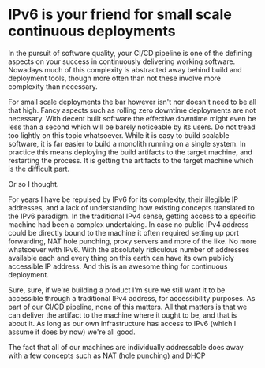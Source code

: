 IPv6 is your friend for small scale continuous deployments
========================================

In the pursuit of software quality, your CI/CD pipeline is one of the defining aspects on your success in continuously delivering working software. Nowadays much of this complexity is abstracted away behind build and deployment tools, though more often than not these involve more complexity than necessary.

For small scale deployments the bar however isn't nor doesn't need to be all that high. Fancy aspects such as rolling zero downtime deployments are not necessary. With decent built software the effective downtime might even be less than a second which will be barely noticeable by its users. Do not tread too lightly on this topic whatsoever. While it is easy to build scalable software, it is far easier to build a monolith running on a single system. In practice this means deploying the build artifacts to the target machine, and restarting the process. It is getting the artifacts to the target machine which is the difficult part.

Or so I thought.

For years I have be repulsed by IPv6 for its complexity, their illegible IP addresses, and a lack of understanding how existing concepts translated to the IPv6 paradigm. In the traditional IPv4 sense, getting access to a specific machine had been a complex undertaking. In case no public IPv4 address could be directly bound to the machine it often required setting up port forwarding, NAT hole punching, proxy servers and more of the like. No more whatsoever with IPv6. With the absolutely ridiculous number of addresses available each and every thing on this earth can have its own publicly accessible IP address. And this is an awesome thing for continuous deployment.

Sure, sure, if we're building a product I'm sure we still want it to be accessible through a traditional IPv4 address, for accessibility purposes. As part of our CI/CD pipeline, none of this matters. All that matters is that we can deliver the artifact to the machine where it ought to be, and that is about it. As long as our own infrastructure has access to IPv6 (which I assume it does by now) we're all good.

The fact that all of our machines are individually addressable does away with a few concepts such as NAT (hole punching) and DHCP
